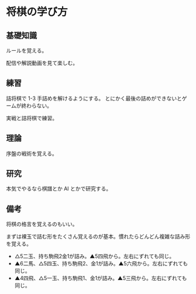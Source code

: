 # 将棋の学び方

## 基礎知識

ルールを覚える。

配信や解説動画を見て楽しむ。

## 練習

詰将棋で 1-3 手詰めを解けるようにする。
とにかく最後の詰めができないとゲームが終わらない。

実戦と詰将棋で練習。

## 理論

序盤の戦術を覚える。

## 研究

本気でやるなら棋譜とか AI とかで研究する。

## 備考

将棋の格言を覚えるのもいい。

まずは裸玉で詰む形をたくさん覚えるのが基本。慣れたらどんどん複雑な詰み形を覚える。

- △5二玉、持ち駒飛2金1が詰み。▲5四飛から。左右にずれても同じ。
- ▲6二馬、△5四玉、持ち駒飛2、金1が詰み。▲5六飛から。左右にずれても同じ。
- ▲4四飛、△5一玉、持ち駒飛1、金1が詰み。▲5三飛から。左右にずれても同じ。
